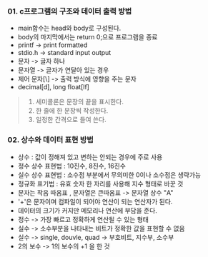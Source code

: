 ### 01. c프로그램의 구조와 데이터 출력 방법

- main함수는 head와 body로 구성된다.
- body의 마지막에서는 return 0;으로 프로그램을 종료
- printf -> print formatted
- stdio.h -> standard input output
- 문자 -> 글자 하나 
- 문자열 -> 글자가 연달아 있는 경우
- 제어 문자[\\] -> 출력 방식에 영향을 주는 문자 
- decimal[d], long float[lf]

>1. 세미콜론은 문장의 끝을 표시한다.
>2. 한 줄에 한 문장씩 작성한다.
>3. 일정한 간격으로 들여 쓴다.

### 02. 상수와 데이터 표현 방법

- 상수 : 값이 정해져 있고 변하는 안되는 경우에 주로 사용
- 정수 상수 표현법 : 10진수, 8진수, 16진수
- 실수 상수 표현법 : 소수점 부분에서 무의미한 0이나 소수점은 생략가능
- 정규화 표기법 : 유효 숫자 한 자리를 사용해 지수 형태로 바꾼 것
- 문자는 작음 따옴표 , 문자열은 큰따옴표 -> 문자열 상수 "A"
- '+'은 문자이며 컴파일이 되어야 연산이 되는 연산자가 된다.
- 데이터의 크기가 커지만 메모리나 연산에 부담을 준다.
- 정수 -> 가장 빠르고 정확하게 연산될 수 있는 형태
- 실수 -> 소수부분을 나타내는 비트가 정확한 값을 표현할 수 없음
- 실수 -> single, douvle, quad -> 부호비트, 지수부, 소수부
- 2의 보수 -> 1의 보수의 +1 을 한 것
